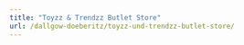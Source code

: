 ```yaml
---
title: "Toyzz & Trendzz Butlet Store"
url: /dallgow-doeberitz/toyzz-und-trendzz-butlet-store/
---
```

